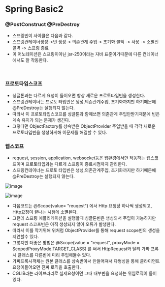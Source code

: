# Spring Basic2

### @PostConstruct @PreDestroy
- 스프링빈이 사이클은 다음과 같다.
- 스프링컨테이너생성->빈 생성-> 의존관계 주입-> 초기화 콜백 -> 사용 -> 소멸전 콜벽 -> 스프링 종료
- 이 어노테이션은 스프링이아닌 jsr-250이라는 자바 표준이기때문에 다른 컨테이너에서도 잘 작동한다.

<br>

### 프로토타입스코프
- 싱글톤과는 다르게 요청이 들어오면 항상 새로운 프로토타입빈을 생성한다.
- 스프링컨테이너는 프로토 타입빈은 생성,의존관계주입, 초기화까지만 하기때문에 @PreDestroy는 실행되지 않는다.
- 따라서 이 프로토타입스코프를 싱글톤과 함께쓰면 의존관계 주입만받기때문에 빈은 계속 유지가 되는 문제가 생긴다.
- 그렇다면 ObjectFactory를 상속받은 ObjectProvider 주입받을 때 각각 새로운 프로토타입빈을 생성하게해 이문제를 해결할 수 있다. 

### 웹스코프
- request, session, application, websocket등은 웹환경에서만 작동하는 웹스코프이며 프로토타입과는 다르게 스프링이 종료시점까지 관리한다.
- 스프링컨테이너는 프로토 타입빈은 생성,의존관계주입, 초기화까지만 하기때문에 @PreDestroy는 실행되지 않는다.
  
![image](https://github.com/MarkZiRo/spring-project/assets/37473857/09dd14ad-c539-4894-9e53-b693e099b540)

![image](https://github.com/MarkZiRo/spring-project/assets/37473857/3b7ca3ac-7c04-4ffb-bc5a-6f1594e43ea2)

- 다음코드는 @Scope(value= "reuqest") 에서 Http 요청당 하나씩 생성되고, Http요청이 끝나는 시점에 소멸된다.
- 그런데 스프링 애플리케이션을 실행할때 싱글톤빈은 생성되서 주입이 가능하지만  request 스코프빈은 아직 생성되지 않아 오류가 발생한다.
- 따라서 이를 막기위해 위처럼 ObjectProvider를 통해 request scope빈의 생성을 지연할수 있다.
- 그렇지만 더좋은 방법은 @Scope(value = "request", proxyMode = ScopedProxyMode.TARGET_CLASS) 를 써서 HttpRequest와 달리 가짜 프록시 클래스를 다른빈에 미리 주입해둘수 있다.
- 가짜프록시객체는 원본 클래스를 상속받아서 만들어져서 다형성을 통해 클라이언트 요청이들어오면 진짜 로직을 호출한다.
- CGLIB라는 라이브러리로 실제요청이면 그때 내부빈을 요청하는 위임로직이 들어있다.
<br>
